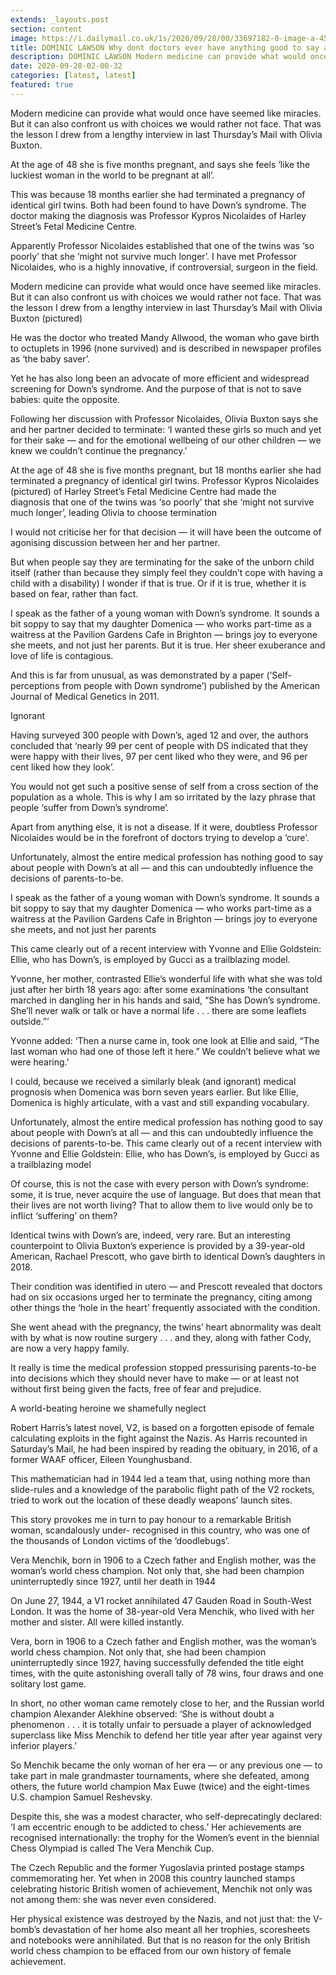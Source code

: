 ```yaml
---
extends: _layouts.post
section: content
image: https://i.dailymail.co.uk/1s/2020/09/28/00/33697182-0-image-a-45_1601250504671.jpg 
title: DOMINIC LAWSON Why dont doctors ever have anything good to say about people with Downs?  
description: DOMINIC LAWSON Modern medicine can provide what would once have seemed like miracles. But it can also confront us with choices we would rather not face. 
date: 2020-09-28-02-00-32 
categories: [latest, latest] 
featured: true 
--- 
```

Modern medicine can provide what would once have seemed like miracles. But it can also confront us with choices we would rather not face. That was the lesson I drew from a lengthy interview in last Thursday’s Mail with Olivia Buxton.

At the age of 48 she is five months pregnant, and says she feels ‘like the luckiest woman in the world to be pregnant at all’.

This was because 18 months earlier she had terminated a pregnancy of identical girl twins. Both had been found to have Down’s syndrome. The doctor making the diagnosis was Professor Kypros Nicolaides of Harley Street’s Fetal Medicine Centre.

Apparently Professor Nicolaides established that one of the twins was ‘so poorly’ that she ‘might not survive much longer’. I have met Professor Nicolaides, who is a highly innovative, if controversial, surgeon in the field.

Modern medicine can provide what would once have seemed like miracles. But it can also confront us with choices we would rather not face. That was the lesson I drew from a lengthy interview in last Thursday’s Mail with Olivia Buxton (pictured)

He was the doctor who treated Mandy Allwood, the woman who gave birth to octuplets in 1996 (none survived) and is described in newspaper profiles as ‘the baby saver’.

Yet he has also long been an advocate of more efficient and widespread screening for Down’s syndrome. And the purpose of that is not to save babies: quite the opposite.

Following her discussion with Professor Nicolaides, Olivia Buxton says she and her partner decided to terminate: ‘I wanted these girls so much and yet for their sake — and for the emotional wellbeing of our other children — we knew we couldn’t continue the pregnancy.’

At the age of 48 she is five months pregnant, but 18 months earlier she had terminated a pregnancy of identical girl twins. Professor Kypros Nicolaides (pictured) of Harley Street’s Fetal Medicine Centre had made the diagnosis that one of the twins was ‘so poorly’ that she ‘might not survive much longer’, leading Olivia to choose termination

I would not criticise her for that decision — it will have been the outcome of agonising discussion between her and her partner.

But when people say they are terminating for the sake of the unborn child itself (rather than because they simply feel they couldn’t cope with having a child with a disability) I wonder if that is true. Or if it is true, whether it is based on fear, rather than fact.

I speak as the father of a young woman with Down’s syndrome. It sounds a bit soppy to say that my daughter Domenica — who works part-time as a waitress at the Pavilion Gardens Cafe in Brighton — brings joy to everyone she meets, and not just her parents. But it is true. Her sheer exuberance and love of life is contagious.

And this is far from unusual, as was demonstrated by a paper (‘Self-perceptions from people with Down syndrome’) published by the American Journal of Medical Genetics in 2011.

Ignorant

Having surveyed 300 people with Down’s, aged 12 and over, the authors concluded that ‘nearly 99 per cent of people with DS indicated that they were happy with their lives, 97 per cent liked who they were, and 96 per cent liked how they look’.

You would not get such a positive sense of self from a cross section of the population as a whole. This is why I am so irritated by the lazy phrase that people ‘suffer from Down’s syndrome’.

Apart from anything else, it is not a disease. If it were, doubtless Professor Nicolaides would be in the forefront of doctors trying to develop a ‘cure’.

Unfortunately, almost the entire medical profession has nothing good to say about people with Down’s at all — and this can undoubtedly influence the decisions of parents-to-be.

I speak as the father of a young woman with Down’s syndrome. It sounds a bit soppy to say that my daughter Domenica — who works part-time as a waitress at the Pavilion Gardens Cafe in Brighton — brings joy to everyone she meets, and not just her parents

This came clearly out of a recent interview with Yvonne and Ellie Goldstein: Ellie, who has Down’s, is employed by Gucci as a trailblazing model.

Yvonne, her mother, contrasted Ellie’s wonderful life with what she was told just after her birth 18 years ago: after some examinations ‘the consultant marched in dangling her in his hands and said, “She has Down’s syndrome. She’ll never walk or talk or have a normal life . . . there are some leaflets outside.”’

Yvonne added: ‘Then a nurse came in, took one look at Ellie and said, “The last woman who had one of those left it here.” We couldn’t believe what we were hearing.’

I could, because we received a similarly bleak (and ignorant) medical prognosis when Domenica was born seven years earlier. But like Ellie, Domenica is highly articulate, with a vast and still expanding vocabulary.

Unfortunately, almost the entire medical profession has nothing good to say about people with Down’s at all — and this can undoubtedly influence the decisions of parents-to-be. This came clearly out of a recent interview with Yvonne and Ellie Goldstein: Ellie, who has Down’s, is employed by Gucci as a trailblazing model

Of course, this is not the case with every person with Down’s syndrome: some, it is true, never acquire the use of language. But does that mean that their lives are not worth living? That to allow them to live would only be to inflict ‘suffering’ on them?

Identical twins with Down’s are, indeed, very rare. But an interesting counterpoint to Olivia Buxton’s experience is provided by a 39-year-old American, Rachael Prescott, who gave birth to identical Down’s daughters in 2018.

Their condition was identified in utero — and Prescott revealed that doctors had on six occasions urged her to terminate the pregnancy, citing among other things the ‘hole in the heart’ frequently associated with the condition.

She went ahead with the pregnancy, the twins’ heart abnormality was dealt with by what is now routine surgery . . . and they, along with father Cody, are now a very happy family.

It really is time the medical profession stopped pressurising parents-to-be into decisions which they should never have to make — or at least not without first being given the facts, free of fear and prejudice.

A world-beating heroine we shamefully neglect

Robert Harris’s latest novel, V2, is based on a forgotten episode of female calculating exploits in the fight against the Nazis. As Harris recounted in Saturday’s Mail, he had been inspired by reading the obituary, in 2016, of a former WAAF officer, Eileen Younghusband.

This mathematician had in 1944 led a team that, using nothing more than slide-rules and a knowledge of the parabolic flight path of the V2 rockets, tried to work out the location of these deadly weapons’ launch sites.

This story provokes me in turn to pay honour to a remarkable British woman, scandalously under- recognised in this country, who was one of the thousands of London victims of the ‘doodlebugs’.

Vera Menchik, born in 1906 to a Czech father and English mother, was the woman’s world chess champion. Not only that, she had been champion uninterruptedly since 1927, until her death in 1944

On June 27, 1944, a V1 rocket annihilated 47 Gauden Road in South-West London. It was the home of 38-year-old Vera Menchik, who lived with her mother and sister. All were killed instantly.

Vera, born in 1906 to a Czech father and English mother, was the woman’s world chess champion. Not only that, she had been champion uninterruptedly since 1927, having successfully defended the title eight times, with the quite astonishing overall tally of 78 wins, four draws and one solitary lost game.

In short, no other woman came remotely close to her, and the Russian world champion Alexander Alekhine observed: ‘She is without doubt a phenomenon . . . it is totally unfair to persuade a player of acknowledged superclass like Miss Menchik to defend her title year after year against very inferior players.’

So Menchik became the only woman of her era — or any previous one — to take part in male grandmaster tournaments, where she defeated, among others, the future world champion Max Euwe (twice) and the eight-times U.S. champion Samuel Reshevsky.

Despite this, she was a modest character, who self-deprecatingly declared: ‘I am eccentric enough to be addicted to chess.’ Her achievements are recognised internationally: the trophy for the Women’s event in the biennial Chess Olympiad is called The Vera Menchik Cup.

The Czech Republic and the former Yugoslavia printed postage stamps commemorating her. Yet when in 2008 this country launched stamps celebrating historic British women of achievement, Menchik not only was not among them: she was never even considered.

Her physical existence was destroyed by the Nazis, and not just that: the V-bomb’s devastation of her home also meant all her trophies, scoresheets and notebooks were annihilated. But that is no reason for the only British world chess champion to be effaced from our own history of female achievement.

